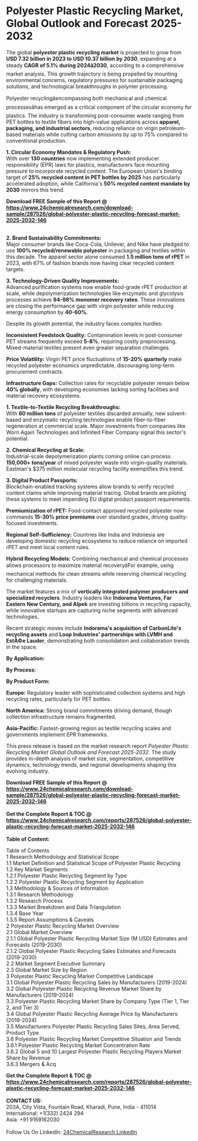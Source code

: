 <h1>Polyester Plastic Recycling Market, Global Outlook and Forecast 2025-2032</h1><p>The global <strong>polyester plastic recycling market</strong> is projected to grow from <strong>USD 7.32 billion in 2023 to USD 10.37 billion by 2030</strong>, expanding at a steady <strong>CAGR of 5.1% during 2024â2030</strong>, according to a comprehensive market analysis. This growth trajectory is being propelled by mounting environmental concerns, regulatory pressures for sustainable packaging solutions, and technological breakthroughs in polymer processing.</p><p>Polyester recyclingâencompassing both mechanical and chemical processesâhas emerged as a critical component of the circular economy for plastics. The industry is transforming post-consumer waste ranging from PET bottles to textile fibers into high-value applications across <strong>apparel, packaging, and industrial sectors</strong>, reducing reliance on virgin petroleum-based materials while cutting carbon emissions by up to 75% compared to conventional production.</p><p><strong>1. Circular Economy Mandates &amp; Regulatory Push:</strong><br>
With over <strong>130 countries</strong> now implementing extended producer responsibility (EPR) laws for plastics, manufacturers face mounting pressure to incorporate recycled content. The European Union's binding target of <strong>25% recycled content in PET bottles by 2025</strong> has particularly accelerated adoption, while California's <strong>50% recycled content mandate by 2030</strong> mirrors this trend.</p><div><b>Download FREE Sample of this Report @ 
            <a href="https://www.24chemicalresearch.com/download-sample/287526/global-polyester-plastic-recycling-forecast-market-2025-2032-146">
            https://www.24chemicalresearch.com/download-sample/287526/global-polyester-plastic-recycling-forecast-market-2025-2032-146</a></b></div><br><p><strong>2. Brand Sustainability Commitments:</strong><br>
Major consumer brands like Coca-Cola, Unilever, and Nike have pledged to use <strong>100% recycled/renewable polyester</strong> in packaging and textiles within this decade. The apparel sector alone consumed <strong>1.5 million tons of rPET</strong> in 2023, with 67% of fashion brands now having clear recycled content targets.</p><p><strong>3. Technology-Driven Quality Improvements:</strong><br>
Advanced purification systems now enable food-grade rPET production at scale, while depolymerization technologies like enzymatic and glycolysis processes achieve <strong>94-98% monomer recovery rates</strong>. These innovations are closing the performance gap with virgin polyester while reducing energy consumption by <strong>40-60%</strong>.</p><p>Despite its growth potential, the industry faces complex hurdles:</p><p><strong>Inconsistent Feedstock Quality:</strong> Contamination levels in post-consumer PET streams frequently exceed <strong>5-8%</strong>, requiring costly preprocessing. Mixed-material textiles present even greater separation challenges.</p><p><strong>Price Volatility:</strong> Virgin PET price fluctuations of <strong>15-20% quarterly</strong> make recycled polyester economics unpredictable, discouraging long-term procurement contracts.</p><p><strong>Infrastructure Gaps:</strong> Collection rates for recyclable polyester remain below <strong>40% globally</strong>, with developing economies lacking sorting facilities and material recovery ecosystems.</p><p><strong>1. Textile-to-Textile Recycling Breakthroughs:</strong><br>
With <strong>60 million tons</strong> of polyester textiles discarded annually, new solvent-based and enzymatic recycling technologies enable fiber-to-fiber regeneration at commercial scale. Major investments from companies like Worn Again Technologies and Infinited Fiber Company signal this sector's potential.</p><p><strong>2. Chemical Recycling at Scale:</strong><br>
Industrial-scale depolymerization plants coming online can process <strong>150,000+ tons/year</strong> of mixed polyester waste into virgin-quality materials. Eastman's $375 million molecular recycling facility exemplifies this trend.</p><p><strong>3. Digital Product Passports:</strong><br>
Blockchain-enabled tracking systems allow brands to verify recycled content claims while improving material tracing. Global brands are piloting these systems to meet impending EU digital product passport requirements.</p><p><strong>Premiumization of rPET:</strong> Food-contact approved recycled polyester now commands <strong>15-30% price premiums</strong> over standard grades, driving quality-focused investments.</p><p><strong>Regional Self-Sufficiency:</strong> Countries like India and Indonesia are developing domestic recycling ecosystems to reduce reliance on imported rPET and meet local content rules.</p><p><strong>Hybrid Recycling Models:</strong> Combining mechanical and chemical processes allows processors to maximize material recoveryâFor example, using mechanical methods for clean streams while reserving chemical recycling for challenging materials.</p><p>The market features a mix of <strong>vertically integrated polymer producers and specialized recyclers</strong>. Industry leaders like <strong>Indorama Ventures, Far Eastern New Century, and Alpek</strong> are investing billions in recycling capacity, while innovative startups are capturing niche segments with advanced technologies.</p><p>Recent strategic moves include <strong>Indorama's acquisition of CarbonLite's recycling assets</strong> and <strong>Loop Industries' partnerships with LVMH and EstÃ©e Lauder</strong>, demonstrating both consolidation and collaboration trends in the space.</p><p><strong>By Application:</strong></p><p><strong>By Process:</strong></p><p><strong>By Product Form:</strong></p><p><strong>Europe:</strong> Regulatory leader with sophisticated collection systems and high recycling rates, particularly for PET bottles.</p><p><strong>North America:</strong> Strong brand commitments driving demand, though collection infrastructure remains fragmented.</p><p><strong>Asia-Pacific:</strong> Fastest-growing region as textile recycling scales and governments implement EPR frameworks.</p><p>This press release is based on the market research report <em>Polyester Plastic Recycling Market Global Outlook and Forecast 2025-2032</em>. The study provides in-depth analysis of market size, segmentation, competitive dynamics, technology trends, and regional developments shaping this evolving industry.</p><div><b>Download FREE Sample of this Report @ 
            <a href="https://www.24chemicalresearch.com/download-sample/287526/global-polyester-plastic-recycling-forecast-market-2025-2032-146">
            https://www.24chemicalresearch.com/download-sample/287526/global-polyester-plastic-recycling-forecast-market-2025-2032-146</a></b></div><br><div><b>Get the Complete Report & TOC @ 
            <a href="https://www.24chemicalresearch.com/reports/287526/global-polyester-plastic-recycling-forecast-market-2025-2032-146">
            https://www.24chemicalresearch.com/reports/287526/global-polyester-plastic-recycling-forecast-market-2025-2032-146</a></b></div><br>
            <b>Table of Content:</b><p>Table of Contents<br />
1 Research Methodology and Statistical Scope<br />
1.1 Market Definition and Statistical Scope of Polyester Plastic Recycling<br />
1.2 Key Market Segments<br />
1.2.1 Polyester Plastic Recycling Segment by Type<br />
1.2.2 Polyester Plastic Recycling Segment by Application<br />
1.3 Methodology & Sources of Information<br />
1.3.1 Research Methodology<br />
1.3.2 Research Process<br />
1.3.3 Market Breakdown and Data Triangulation<br />
1.3.4 Base Year<br />
1.3.5 Report Assumptions & Caveats<br />
2 Polyester Plastic Recycling Market Overview<br />
2.1 Global Market Overview<br />
2.1.1 Global Polyester Plastic Recycling Market Size (M USD) Estimates and Forecasts (2019-2030)<br />
2.1.2 Global Polyester Plastic Recycling Sales Estimates and Forecasts (2019-2030)<br />
2.2 Market Segment Executive Summary<br />
2.3 Global Market Size by Region<br />
3 Polyester Plastic Recycling Market Competitive Landscape<br />
3.1 Global Polyester Plastic Recycling Sales by Manufacturers (2019-2024)<br />
3.2 Global Polyester Plastic Recycling Revenue Market Share by Manufacturers (2019-2024)<br />
3.3 Polyester Plastic Recycling Market Share by Company Type (Tier 1, Tier 2, and Tier 3)<br />
3.4 Global Polyester Plastic Recycling Average Price by Manufacturers (2019-2024)<br />
3.5 Manufacturers Polyester Plastic Recycling Sales Sites, Area Served, Product Type<br />
3.6 Polyester Plastic Recycling Market Competitive Situation and Trends<br />
3.6.1 Polyester Plastic Recycling Market Concentration Rate<br />
3.6.2 Global 5 and 10 Largest Polyester Plastic Recycling Players Market Share by Revenue<br />
3.6.3 Mergers & Acq</p><div><b>Get the Complete Report & TOC @ 
            <a href="https://www.24chemicalresearch.com/reports/287526/global-polyester-plastic-recycling-forecast-market-2025-2032-146">
            https://www.24chemicalresearch.com/reports/287526/global-polyester-plastic-recycling-forecast-market-2025-2032-146</a></b></div><br><b>CONTACT US:</b><br>
            203A, City Vista, Fountain Road, Kharadi, Pune, India - 411014<br>
            International: +1(332) 2424 294<br>
            Asia: +91 9169162030 <br><br>
            Follow Us On LinkedIn: <a href="https://www.linkedin.com/company/24chemicalresearch/">24ChemicalResearch LinkedIn</a>